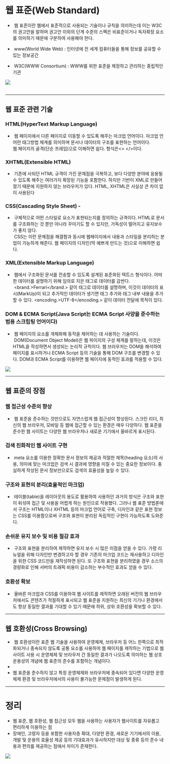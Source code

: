 # 웹 표준(Web Standard)<br>
- &nbsp;웹 표준이란 웹에서 표준적으로 사용되는 기술이나 규칙을 의미하는데 이는 W3C의 권고안을 말하며 권고안 이외의
단계 수준의 스펙은 비표준이거나 독자확장 요소를 의미하기 때문에 구분하여 사용해야 한다.

- &nbsp;www(World Wide Web) : 인터넷에 전 세계 컴퓨터들을 통해 정보를 공유할 수 있는 정보공간	

- &nbsp;W3C(WWW Consortium) : WWW를 위한 표준을 제정하고 관리하는 중립적인 기관

![](https://seulbinim.github.io/WSA/images/standards/process.png)<br><br>

------------------------------------

## 웹 표준 관련 기술 
### HTML(HyperText Markup Language) 
- &nbsp;웹 페이지에서 다른 페이지로 이동할 수 있도록 해주는 마크업 언어이다. 마크업 언어란 태그방법 체계를 의미하며 문서나 데이터의 구조를 표현하는 언어이다.<br>웹 페이지의 골격(단순 프레임)으로 이해하면 쉽다. 형식은<> </>이다. 
        
### XHTML(Extensible HTML)
- &nbsp;기존에 사되던 HTML 규격이 가진 문제점을 극복하고, 보다 다양한 분야에 응용될 수 있도록 해주는 여러가지 확장된 기능을 포함한다. 하지만 기반이 XML로 만들어졌기 때문에 지원하지 않는 브라우저가 있다. HTML, XHTML은 사실상 큰 차이 없이 사용된다
				

### CSS(Cascading Style Sheet) -
- &nbsp;구체적으로 어떤 스타일로 요소가 표현되는지를 정의하는 규격이다. HTML로 문서를 구조화하는 것 뿐만 아니라 꾸미기도 할 수 있지만, 가독성이 떨어지고 유지보수가 좋지 않다.<br>&nbsp;CSS는 이런 문제점을 해결함과 동시에 웹페이지에서 내용과 스타일을 분리하는 분업이 가능하게 해준다. 웹 페이지의 디자인(딱 예쁘게 만드는 것)으로 이해하면 쉽다.


### XML(Extensible Markup Language) 
- &nbsp;웹에서 구조화된 문서를 전송할 수 있도록 설계된 표준화된 텍트스 형식이다. 어떠한 데이터를 설명하기 위해 임의로 지은 태그로 데이터를 감싼다.<br>&nbsp;<brand.>Ferrari</brand.> 같이 태그로 데이터를 설명하며, 이것이 데이터의 표시(MarkUp)이 되고 추가적인 데이터가 생기면 태그 추가와 태그 내부 내용을 추가할 수 있다. <encoding.>UTF-8</encoding.> 같이 데이터 전달에 목적이 있다.

### DOM & ECMA Script(Java Script는 ECMA Script 사양을 준수하는 범용 스크립팅 언어이다)
- &nbsp;웹 페이지의 요소를 개체화해 동작을 제어하는 데 사용하는 기술이다.<br>&nbsp;DOM(Document Object Model)은 웹 피이지의 구성 체계를 말하는데, 이것은 HTML을 작성하면서 생성되는 논리적 규칙이다. 웹 브라우저는 DOM을 해석하여 페이지를 표시하거나 ECMA Script 등의 기술을 통해 DOM 구조를 변경할 수 있다. DOM과 ECMA Script를 이용하면 웹 페이지에 동적인 효과를 적용할 수 있다.

![](https://mblogthumb-phinf.pstatic.net/20150611_102/weebee__1434008410924nK1J7_JPEG/web5_1.jpg?type=w2)

------------------------------

## 웹 표준의 장점

### 웹 접근성 수준의 향상
- &nbsp;웹 표준을 준수하는 것만으로도 자연스럽게 웹 접근성이 향상된다. 스크린 리더, 최신의 웹 브라우저, 모바일 등 웹에 접근할 수 있는 환경은 매우 다양하다. 웹 표준을 준수한 웹 사이트는 다양한 웹 브라우저나 새로운 기기에서 올바르게 표시된다.

### 검색 친화적인 웹 사이트 구현
- &nbsp;meta 요소를 이용한 정확한 문서 정보의 제공과 적절한 제목(heading 요소)의 사용, 의미에 맞는 마크업은 검색 시 결과에 영향을 미칠 수 있는 중요한 정보이다. 충실하게 작성된 문서 정보만으로도 검색의 효율성을 높일 수 있다.

### 구조와 표현의 분리(효율적인 마크업)
- &nbsp;테이블(table)을 레이아웃의 용도로 활용하여 사용하던 과거의 방식은 구조와 표현이 뒤섞여 접근 및 사용을 어렵게 하는 원인으로 작용했다. 그러나 웹 표준 방법론에서 구조는 HTML이나 XHTML 등의 마크업 언어로 구축, 디자인과 같은 표현 정보는 CSS를 이용함으로써 구조와 표현이 분리된 독립적인 구현이 가능하도록 도와준다.

### 손쉬운 유지 보수 및 비용 절감 효과
- &nbsp;구조와 표현을 분리하여 제작하면 유지 보수 시 많은 이점을 얻을 수 있다. 가령 리뉴얼을 위해 다자인만 변경하고자 할 경우 기존의 마크업 코드는 재사용하고 디자인을 위한 CSS 코드만을 재작성하면 된다. 또 구조와 표현을 분리하였을 경우 소스의 경량화로 인해 서버의 트래픽 비용이 감소하는 부수적인 효과도 얻을 수 있다.

### 호환성 확보
- &nbsp;올바른 마크업과 CSS를 이용하여 웹 사이트를 제작하면 오래된 버전의 웹 브라우저에서도 콘텐츠가 적절하게 표시되고 웹 표준을 지원하는 최신의 기기나 환경에서도 항상 동일한 결과를 기대할 수 있기 때문에 하위, 상위 호환성을 확보할 수 있다.

----------------------
## 웹 호환성(Cross Browsing)
- &nbsp;웹 호환성이란 표준 웹 기술을 사용하여 운영체제, 브라우저 등 어느 한쪽으로 최적화되거나 종속되지 않도록 공통 요소를 사용하여 웹 페이지를 제작하는 기법으로 웹 사이트 사용 시 운영체제 및 브라우저 간 동일한 결과가 나오도록 의미하는 웹 상호운용성의 개념에 웹 표준의 준수를 포함하는 개념이다.
- 
- 웹 표준을 준수하지 않고 특정 운영체제와 브라우저에 종속되어 있다면 다양한 운영체제 환경 및 브라우저에서의 사용이 불가능한 문제점이 발생하게 된다.

-----------------------

# 정리
- 웹 표준, 웹 호환성, 웹 접근성 모두 웹을 사용하는 사용자가 웹사이트를 자유롭고 편리하게 이용하는 점
- 장애인, 고령자 등을 포함한 사용자층 확대, 다양한 환경, 새로운 기기에서의 이용, 개발 및 운용의 효율성 제공 등의 기대효과가 유사하지만 대상 및 종류 등의 준수 내용과 편의를 제공하는 점에서 차이가 존재한다.

<img src="https://t1.daumcdn.net/cfile/blog/2406334B544A168B15">











